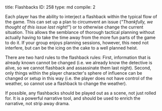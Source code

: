 title:          Flashbacks
ID:             258
type:           md
compile:        2


Each player has the ability to interject a flashback within the typical flow of the game. This can set up a plan to circumvent an issue (*"Thankfully, we thought of this issue last night!"*) or to otherwise change the current situation. This allows the semblance of thorough tactical planning without actually having to take the time away from the more fun parts of the game to do it. If your group enjoys planning sessions, however, this need not interfere, but can be the icing on the cake to a well planned heist.

There are two hard rules to the flashback rules: First, information that is already known cannot be changed (i.e. we already know the detective is alive, so we cannot flashback and assassinate them last night). Second, only things within the player character's sphere of influence can be changed or setup in this way (i.e. the player does not have control of the weather, so cannot use a flashback to change the weather).

If possible, any flashbacks should be played out as a scene, not just rolled for. It is a powerful narrative tool, and should be used to enrich the narrative, not strip away drama.